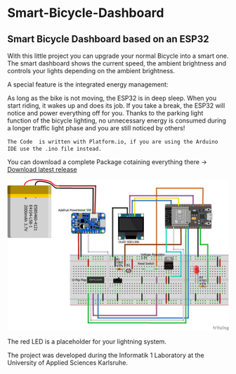 # Smart-Bicycle-Dashboard
## Smart Bicycle Dashboard based on an ESP32

With this little project you can upgrade your normal Bicycle into a smart one.
The smart dashboard shows the current speed, the ambient brightness and controls your lights depending on the ambient brightness.

A special feature is the integrated energy management:

As long as the bike is not moving, the ESP32 is in deep sleep.
When you start riding, it wakes up and does its job.
If you take a break, the ESP32 will notice and power everything off for you.
Thanks to the parking light function of the bicycle lighting, no unnecessary energy is consumed during a longer traffic light phase and you are still noticed by others!

```
The Code  is written with Platform.io, if you are using the Arduino IDE use the .ino file instead.
```
You can download a complete Package cotaining everything there -> [Download latest release](https://github.com/blackbunt/Smart-Bicycle-Dashboard/releases/tag/v1.3)





![Cicuit](https://github.com/blackbunt/Smart-Bicycle-Dashboard/blob/master/Bicycle%20Smart%20Dashboard_Steckplatine_with_text.png)

The red LED is a placeholder for your lightning system.


The project was developed during the Informatik 1 Laboratory at the University of Applied Sciences Karlsruhe.

